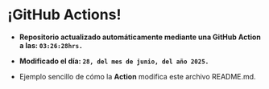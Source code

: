 # ¡GitHub Actions!
* **Repositorio actualizado automáticamente mediante una GitHub Action a las: `03:26:28hrs.`**
* **Modificado el día: `28, del mes de junio, del año 2025.`**

* Ejemplo sencillo de cómo la **Action** modifica este archivo README.md.
